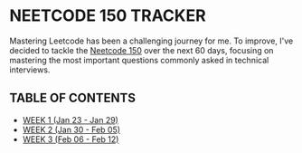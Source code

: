 # NEETCODE 150 TRACKER

Mastering Leetcode has been a challenging journey for me. To improve, I've decided to tackle the [Neetcode 150](https://neetcode.io/roadmap) over the next 60 days, focusing on mastering the most important questions commonly asked in technical interviews.

## TABLE OF CONTENTS

- [WEEK 1 (Jan 23 - Jan 29)](Week1.md)
- [WEEK 2 (Jan 30 - Feb 05)](Week2.md)
- [WEEK 3 (Feb 06 - Feb 12)](Week3.md)
